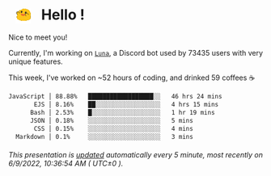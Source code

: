 <h1>   <img src="./spoinky.gif" style="vertical-align:middle;" width="30px">   Hello ! </h1>

Nice to meet you!

Currently, I'm working on <a href='https://github.com/Asgarrrr/Luna'>`Luna`</a>, a Discord bot used by 73435 users with very unique features.

This week, I've worked on ~52 hours of coding, and drinked 59 coffees ☕

```
JavaScript │ 88.88%   ██████████████████░░   46 hrs 24 mins
       EJS │ 8.16%    ██░░░░░░░░░░░░░░░░░░   4 hrs 15 mins
      Bash │ 2.53%    █░░░░░░░░░░░░░░░░░░░   1 hr 19 mins
      JSON │ 0.18%    ░░░░░░░░░░░░░░░░░░░░   5 mins
       CSS │ 0.15%    ░░░░░░░░░░░░░░░░░░░░   4 mins
  Markdown │ 0.1%     ░░░░░░░░░░░░░░░░░░░░   3 mins
```

###### This presentation is [updated](https://github.com/Asgarrrr) automatically every 5 minute, most recently on 6/9/2022, 10:36:54 AM ( UTC±0 ).